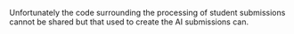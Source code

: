Unfortunately the code surrounding the processing of student submissions cannot be shared but that used to create the AI submissions can.